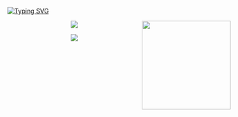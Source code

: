 [![Typing SVG](https://readme-typing-svg.demolab.com?font=Fira+Code&size=24&pause=1000&color=00F787&center=true&vCenter=true&width=900&lines=Hola%2C+soy+Brayan+Cristancho;Desarrollador+Fullstack+%7C+Back-end+%2F+Front-end;Apasionado+por+la+tecnolog%C3%ADa+y+el+aprendizaje+continuo)](https://git.io/typing-svg)

<img align="right" src="https://octodex.github.com/images/daftpunktocat-guy.gif" width="200"/>

<p align="center"> <img src="https://github-readme-stats.vercel.app/api?username=brayan-cristancho&show_icons=true&theme=tokyonight" /> </p> <p align="center"> <img src="https://github-readme-stats.vercel.app/api/top-langs/?username=Brayan-Camilo-Cristancho&layout=compact&theme=tokyonight" /> </p>
